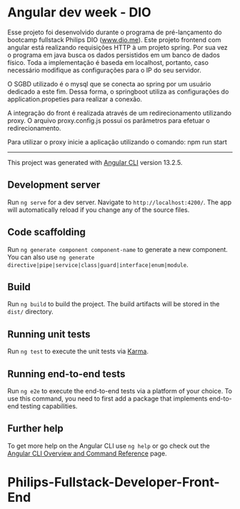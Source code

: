 # Angular dev week - DIO


Esse projeto foi desenvolvido durante o programa de pré-lançamento do bootcamp fullstack Philips DIO (www.dio.me).
Este projeto frontend com angular está realizando requisições HTTP à um projeto spring. Por sua vez o programa em java
busca os dados persistidos em um banco de dados físico. Toda a implementação é baseda em localhost, portanto, caso necessário
modifique as configurações para o IP do seu servidor.

O SGBD utilizado é o mysql que se conecta ao spring por um usuário dedicado a este fim. Dessa forma, o springboot utiliza 
as configurações do application.propeties para realizar a conexão.

A integração do front é realizada através de um redirecionamento utilizando proxy. O arquivo proxy.config.js possui os
parâmetros para efetuar o redirecionamento.

Para utilizar o proxy inicie a aplicação utilizando o comando: npm run start 
_______________________________________________________________________________________________________

This project was generated with [Angular CLI](https://github.com/angular/angular-cli) version 13.2.5.

## Development server

Run `ng serve` for a dev server. Navigate to `http://localhost:4200/`. The app will automatically reload if you change any of the source files.

## Code scaffolding

Run `ng generate component component-name` to generate a new component. You can also use `ng generate directive|pipe|service|class|guard|interface|enum|module`.

## Build

Run `ng build` to build the project. The build artifacts will be stored in the `dist/` directory.

## Running unit tests

Run `ng test` to execute the unit tests via [Karma](https://karma-runner.github.io).

## Running end-to-end tests

Run `ng e2e` to execute the end-to-end tests via a platform of your choice. To use this command, you need to first add a package that implements end-to-end testing capabilities.

## Further help

To get more help on the Angular CLI use `ng help` or go check out the [Angular CLI Overview and Command Reference](https://angular.io/cli) page.
# Philips-Fullstack-Developer-Front-End
